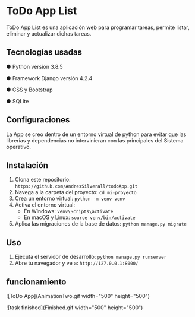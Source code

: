 # ToDo App List

ToDo App List es una aplicación web para programar tareas, permite listar, eliminar y actualizar dichas tareas.


## Tecnologías usadas

 ● Python versión 3.8.5


 ● Framework Django versión 4.2.4


 ● CSS y Bootstrap


 ● SQLite


 ## Configuraciones

 La App se creo dentro de un entorno virtual de python para evitar que las librerias y dependencias  no intervinieran con las principales del Sistema operativo.
 
## Instalación
1. Clona este repositorio: `https://github.com/AndresSilverall/todoApp.git`
2. Navega a la carpeta del proyecto: `cd mi-proyecto`
3. Crea un entorno virtual: `python -m venv venv`
4. Activa el entorno virtual: 
   - En Windows: `venv\Scripts\activate`
   - En macOS y Linux: `source venv/bin/activate`
5. Aplica las migraciones de la base de datos: `python manage.py migrate`


## Uso
1. Ejecuta el servidor de desarrollo: `python manage.py runserver`
2. Abre tu navegador y ve a: `http://127.0.0.1:8000/`


## funcionamiento

![ToDo App](AnimationTwo.gif  width="500" height="500")


![task finished](Finished.gif  width="500" height="500")
